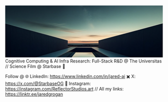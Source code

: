 ![Starbase Banner](https://raw.githubusercontent.com/jaredgrogan/jaredgrogan/main/starbaseog_banner.png)
Cognitive Computing & AI Infra Research: Full-Stack R&D @ The Universitas
             // Science Film @ Starbase 🚀

Follow @
🌐 LinkedIn: https://www.linkedin.com/in/jared-ai
✖️  X: https://x.com/@StarbaseOG
📸  Instagram: https://instagram.com/ReflectorStudios.art
// All my links: https://linktr.ee/jaredgrogan
